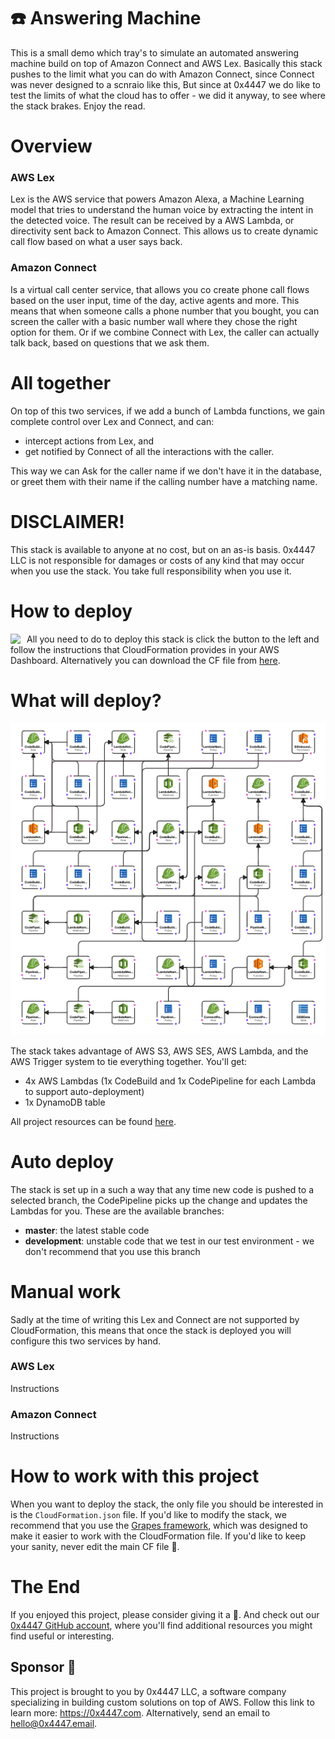 # ☎️ Answering Machine

This is a small demo which tray's to simulate an automated answering machine build on top of Amazon Connect and AWS Lex. Basically this stack pushes to the limit what you can do with Amazon Connect, since Connect was never designed to a scnraio like this, But since at 0x4447 we do like to test the limits of what the cloud has to offer - we did it anyway, to see where the stack brakes. Enjoy the read.

# Overview

### AWS Lex

Lex is the AWS service that powers Amazon Alexa, a Machine Learning model that tries to understand the human voice by extracting the intent in the detected voice. The result can be received by a AWS Lambda, or directivity sent back to Amazon Connect. This allows us to create dynamic call flow based on what a user says back.

### Amazon Connect

Is a virtual call center service, that allows you co create phone call flows based on the user input, time of the day, active agents and more. This means that when someone calls a phone number that you bought, you can screen the caller with a basic number wall where they chose the right option for them. Or if we combine Connect with Lex, the caller can actually talk back, based on questions that we ask them.

# All together

On top of this two services, if we add a bunch of Lambda functions, we gain complete control over Lex and Connect, and can:

- intercept actions from Lex, and
- get notified by Connect of all the interactions with the caller.

This way we can Ask for the caller name if we don't have it in the database, or greet them with their name if the calling number have a matching name.


# DISCLAIMER!

This stack is available to anyone at no cost, but on an as-is basis. 0x4447 LLC is not responsible for damages or costs of any kind that may occur when you use the stack. You take full responsibility when you use it.

# How to deploy

<a target="_blank" href="https://console.aws.amazon.com/cloudformation/home#/stacks/new?stackName=zer0x4447-S3-Email&templateURL=https://s3.amazonaws.com/0x4447-drive-cloudformation/answering-machine.json">
<img align="left" style="float: left; margin: 0 10px 0 0;" src="https://s3.amazonaws.com/cloudformation-examples/cloudformation-launch-stack.png"></a>

All you need to do to deploy this stack is click the button to the left and follow the instructions that CloudFormation provides in your AWS Dashboard. Alternatively you can download the CF file from [here](https://s3.amazonaws.com/0x4447-drive-cloudformation/answering-machine.json).

# What will deploy?

![S3-Email Diagram](https://raw.githubusercontent.com/0x4447/0x4447_product_answering_machine/assets/diagram.png)

The stack takes advantage of AWS S3, AWS SES, AWS Lambda, and the AWS Trigger system to tie everything together. You'll get:

- 4x AWS Lambdas (1x CodeBuild and 1x CodePipeline for each Lambda to support auto-deployment)
- 1x DynamoDB table

All project resources can be found [here](https://github.com/topics/0x4447-product-answering-machine).

# Auto deploy

The stack is set up in a such a way that any time new code is pushed to a selected branch, the CodePipeline picks up the change and updates the Lambdas for you. These are the available branches:

- **master**: the latest stable code
- **development**: unstable code that we test in our test environment - we don't recommend that you use this branch

# Manual work

Sadly at the time of writing this Lex and Connect are not supported by CloudFormation, this means that once the stack is deployed you will configure this two services by hand.

### AWS Lex

Instructions

### Amazon Connect

Instructions

# How to work with this project

When you want to deploy the stack, the only file you should be interested in is the `CloudFormation.json` file. If you'd like to modify the stack, we recommend that you use the [Grapes framework](https://github.com/0x4447/0x4447-cli-node-grapes), which was designed to make it easier to work with the CloudFormation file. If you'd like to keep your sanity, never edit the main CF file 🤪.

# The End

If you enjoyed this project, please consider giving it a 🌟. And check out our [0x4447 GitHub account](https://github.com/0x4447), where you'll find additional resources you might find useful or interesting.

## Sponsor 🎊

This project is brought to you by 0x4447 LLC, a software company specializing in building custom solutions on top of AWS. Follow this link to learn more: https://0x4447.com. Alternatively, send an email to [hello@0x4447.email](mailto:hello@0x4447.email?Subject=Hello%20From%20Repo&Body=Hi%2C%0A%0AMy%20name%20is%20NAME%2C%20and%20I%27d%20like%20to%20get%20in%20touch%20with%20someone%20at%200x4447.%0A%0AI%27d%20like%20to%20discuss%20the%20following%20topics%3A%0A%0A-%20LIST_OF_TOPICS_TO_DISCUSS%0A%0ASome%20useful%20information%3A%0A%0A-%20My%20full%20name%20is%3A%20FIRST_NAME%20LAST_NAME%0A-%20My%20time%20zone%20is%3A%20TIME_ZONE%0A-%20My%20working%20hours%20are%20from%3A%20TIME%20till%20TIME%0A-%20My%20company%20name%20is%3A%20COMPANY%20NAME%0A-%20My%20company%20website%20is%3A%20https%3A%2F%2F%0A%0ABest%20regards.).
